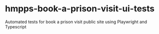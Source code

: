 # hmpps-book-a-prison-visit-ui-tests
Automated tests for book a prison visit public site using Playwright and Typescript
